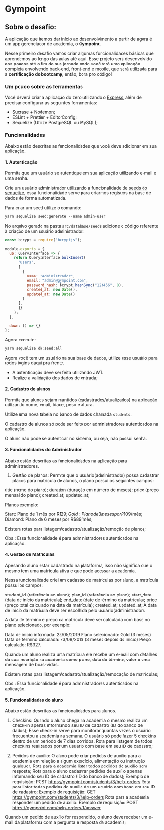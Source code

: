 # Gympoint


## Sobre o desafio:

A aplicação que iremos dar início ao desenvolvimento a partir de agora é um app gerenciador de academia, o **Gympoint**.

Nesse primeiro desafio vamos criar algumas funcionalidades básicas que aprendemos ao longo das aulas até aqui. Esse projeto será desenvolvido aos poucos até o fim da sua jornada onde você terá uma aplicação completa envolvendo back-end, front-end e mobile, que será utilizada para a **certificação do bootcamp**, então, bora pro código!

### Um pouco sobre as ferramentas

Você deverá criar a aplicação do zero utilizando o [Express](https://expressjs.com/), além de precisar configurar as seguintes ferramentas:

- Sucrase + Nodemon;
- ESLint + Prettier + EditorConfig;
- Sequelize (Utilize PostgreSQL ou MySQL);

### Funcionalidades

Abaixo estão descritas as funcionalidades que você deve adicionar em sua aplicação.

#### 1. Autenticação

Permita que um usuário se autentique em sua aplicação utilizando e-mail e uma senha.

Crie um usuário administrador utilizando a funcionalidade de [seeds do sequelize](https://sequelize.org/master/manual/migrations.html#creating-first-seed), essa funcionalidade serve para criarmos registros na base de dados de forma automatizada.

Para criar um seed utilize o comando:

```js
yarn sequelize seed:generate --name admin-user
```

No arquivo gerado na pasta `src/database/seeds` adicione o código referente à criação de um usuário administrador:

```js
const bcrypt = require("bcryptjs");

module.exports = {
  up: QueryInterface => {
    return QueryInterface.bulkInsert(
      "users",
      [
        {
          name: "Administrador",
          email: "admin@gympoint.com",
          password_hash: bcrypt.hashSync("123456", 8),
          created_at: new Date(),
          updated_at: new Date()
        }
      ],
      {}
    );
  },

  down: () => {}
};
```

Agora execute:

```js
yarn sequelize db:seed:all
```

Agora você tem um usuário na sua base de dados, utilize esse usuário para todos logins daqui pra frente.

- A autenticação deve ser feita utilizando JWT.
- Realize a validação dos dados de entrada;

#### 2. Cadastro de alunos

Permita que alunos sejam mantidos (cadastrados/atualizados) na aplicação utilizando nome, email, idade, peso e altura.

Utilize uma nova tabela no banco de dados chamada `students`.

O cadastro de alunos só pode ser feito por administradores autenticados na aplicação.

O aluno não pode se autenticar no sistema, ou seja, não possui senha.

#### 3. Funcionalidades do Administrador
Abaixo estão descritas as funcionalidades na aplicação para administradores.

1. Gestão de planos: Permite que o usuário(administrador) possa cadastrar planos para matrícula de alunos, o plano possui os seguintes campos:

title (nome do plano);
duration (duração em número de meses);
price (preço mensal do plano);
created_at;
updated_at;

Planos exemplo:

Start: Plano de 1 mês por R$129;
Gold: Plano de 3 meses por R$109/mês;
Diamond: Plano de 6 meses por R$89/mês;

Existem rotas para listagem/cadastro/atualização/remoção de planos;

Obs.: Essa funcionalidade é para administradores autenticados na aplicação.

#### 4. Gestão de Matrículas
Apesar do aluno estar cadastrado na plataforma, isso não significa que o mesmo tem uma matrícula ativa e que pode acessar a academia.

Nessa funcionalidade criei um cadastro de matrículas por aluno, a matrícula possui os campos:

student_id (referência ao aluno);
plan_id (referência ao plano);
start_date (data de início da matrícula);
end_date (date de término da matrícula);
price (preço total calculado na data da matrícula);
created_at;
updated_at;
A data de início da matrícula deve ser escolhida pelo usuário(administrador).

A data de término e preço da matrícula deve ser calculada com base no plano selecionado, por exemplo:

Data de início informada: 23/05/2019 Plano selecionado: Gold (3 meses) Data de término calculada: 23/08/2019 (3 meses depois do início) Preço calculado: R$327.

Quando um aluno realiza uma matrícula ele recebe um e-mail com detalhes da sua inscrição na academia como plano, data de término, valor e uma mensagem de boas-vidas.

Existem rotas para listagem/cadastro/atualização/remocação de matrículas;

Obs.: Essa funcionalidade é para administradores autenticados na aplicação.

#### 5. Funcionalidades do aluno
Abaixo estão descritas as funcionalidades para alunos. 
1. Checkins: Quando o aluno chega na academia o mesmo realiza um check-in apenas informando seu ID de cadastro (ID do banco de dados);
Esse check-in serve para monitorar quantas vezes o usuário frequentou a academia na semana.
O usuário só pode fazer 5 checkins dentro de um período de 7 dias corridos.
Rota para listagem de todos checkins realizados por um usuário com base em seu ID de cadastro;

2. Pedidos de auxílio: O aluno pode criar pedidos de auxílio para a academia em relação a algum exercício, alimentação ou instrução qualquer;
Rota para a academia listar todos pedidos de auxílio sem resposta;
Rota para o aluno cadastrar pedidos de auxílio apenas informando seu ID de cadastro (ID do banco de dados);
Exemplo de requisição: POST https://gympoint.com/students/3/help-orders
Rota para listar todos pedidos de auxílio de um usuário com base em seu ID de cadastro;
Exemplo de requisição: GET https://gympoint.com/students/3/help-orders
Rota para a academia responder um pedido de auxílio:
Exemplo de requisição: POST https://gympoint.com/help-orders/1/answer

Quando um pedido de auxílio for respondido, o aluno deve receber um e-mail da plataforma com a pergunta e resposta da academia;
